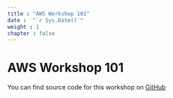 ```yaml
---
title : "AWS Workshop 101"
date :  "`r Sys.Date()`" 
weight : 1 
chapter : false
---
```


# AWS Workshop 101
You can find source code for this workshop on [GitHub](https://github.com/Drissdo185/AWS-learning/tree/main/Workshop_AWS_101)

